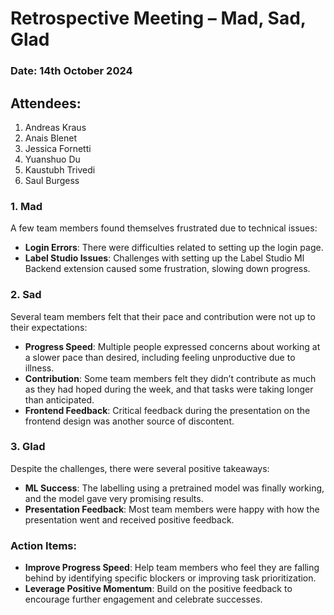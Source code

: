# Retrospective Meeting – **Mad, Sad, Glad**

### Date: 14th October 2024

## Attendees:

1. Andreas Kraus
2. Anais Blenet
3. Jessica Fornetti
4. Yuanshuo Du
5. Kaustubh Trivedi
6. Saul Burgess

### **1. Mad**

A few team members found themselves frustrated due to technical issues:

- **Login Errors**: There were difficulties related to setting up the login page.
- **Label Studio Issues**: Challenges with setting up the Label Studio Ml Backend extension caused some frustration, slowing down progress.

### **2. Sad**

Several team members felt that their pace and contribution were not up to their expectations:

- **Progress Speed**: Multiple people expressed concerns about working at a slower pace than desired, including feeling unproductive due to illness.
- **Contribution**: Some team members felt they didn’t contribute as much as they had hoped during the week, and that tasks were taking longer than anticipated.
- **Frontend Feedback**: Critical feedback during the presentation on the frontend design was another source of discontent.

### **3. Glad**

Despite the challenges, there were several positive takeaways:

- **ML Success**: The labelling using a pretrained model was finally working, and the model gave very promising results.
- **Presentation Feedback**: Most team members were happy with how the presentation went and received positive feedback.

### **Action Items:**

- **Improve Progress Speed**: Help team members who feel they are falling behind by identifying specific blockers or improving task prioritization.
- **Leverage Positive Momentum**: Build on the positive feedback to encourage further engagement and celebrate successes.
